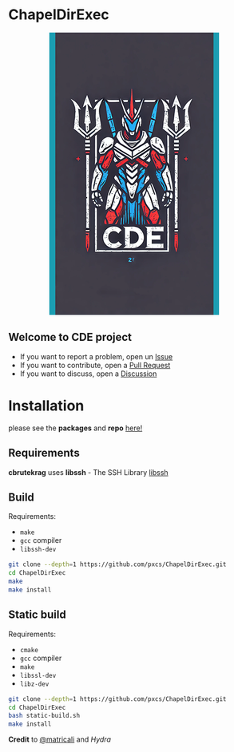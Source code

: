 # ChapelDirExec

<a href="https://github.com/pxcs/ChapelDirExec/"><p align="center">
<img src="/img/cde.png">
</p></a>

## Welcome to **CDE** project

- If you want to report a problem, open un [Issue](https://github.com/pxcs/ChapelDirExec/issues) 
- If you want to contribute, open a [Pull Request](https://github.com/pxcs/ChapelDirExec/pulls)
- If you want to discuss, open a [Discussion](https://github.com/pxcs/ChapelDirExec/discussions)

# Installation
please see the **packages** and **repo** [here!](https://github.com/pxcs/ChapelDirExec/)

## Requirements
**cbrutekrag** uses **libssh** - The SSH Library [libssh](http://www.libssh.org/)

## Build

Requirements:

* `make`
* `gcc` compiler
* `libssh-dev`

```bash
git clone --depth=1 https://github.com/pxcs/ChapelDirExec.git
cd ChapelDirExec
make
make install
```

## Static build

Requirements:

* `cmake`
* `gcc` compiler
* `make`
* `libssl-dev`
* `libz-dev`

```bash
git clone --depth=1 https://github.com/pxcs/ChapelDirExec.git
cd ChapelDirExec
bash static-build.sh
make install
```

**Credit** to [@matricali](https://github.com/matricali/) and *Hydra*
